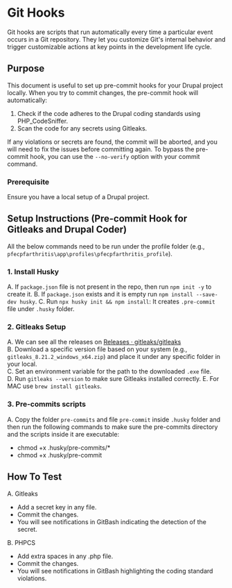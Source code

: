 # Git Hooks

Git hooks are scripts that run automatically every time a particular event occurs in a Git repository. They let you customize Git's internal behavior and trigger customizable actions at key points in the development life cycle.

## Purpose

This document is useful to set up pre-commit hooks for your Drupal project locally. When you try to commit changes, the pre-commit hook will automatically:
1. Check if the code adheres to the Drupal coding standards using PHP_CodeSniffer.
2. Scan the code for any secrets using Gitleaks.

If any violations or secrets are found, the commit will be aborted, and you will need to fix the issues before committing again. To bypass the pre-commit hook, you can use the `--no-verify` option with your commit command.

### Prerequisite

Ensure you have a local setup of a Drupal project.

## Setup Instructions (Pre-commit Hook for Gitleaks and Drupal Coder)

All the below commands need to be run under the profile folder (e.g., `pfecpfarthritis\app\profiles\pfecpfarthritis_profile`).

### 1. Install Husky

A. If `package.json` file is not present in the repo, then run `npm init -y` to create it.
B. If `package.json` exists and it is empty run `npm install --save-dev husky`.
C. Run `npx husky init && npm install`: It creates `.pre-commit` file under `.husky` folder.

### 2. Gitleaks Setup

A. We can see all the releases on [Releases · gitleaks/gitleaks](https://github.com/gitleaks/gitleaks/releases)  
B. Download a specific version file based on your system (e.g., `gitleaks_8.21.2_windows_x64.zip`) and place it under any specific folder in your local.  
C. Set an environment variable for the path to the downloaded `.exe` file.  
D. Run `gitleaks --version` to make sure Gitleaks installed correctly.
E. For MAC use `brew install gitleaks`.

### 3. Pre-commits scripts

A. Copy the folder `pre-commits` and file `pre-commit` inside `.husky` folder and then run the following commands to make sure the pre-commits directory and the scripts inside it are executable:
   - chmod +x .husky/pre-commits/*
   - chmod +x .husky/pre-commit

## How To Test
A. Gitleaks
  - Add a secret key in any file.
  - Commit the changes.
  - You will see notifications in GitBash indicating the detection of the secret.

B. PHPCS
   - Add extra spaces in any .php file.
   - Commit the changes.
   - You will see notifications in GitBash highlighting the coding standard violations.

